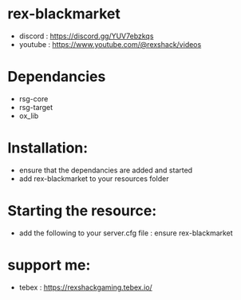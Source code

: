 # rex-blackmarket
- discord : https://discord.gg/YUV7ebzkqs
- youtube : https://www.youtube.com/@rexshack/videos

# Dependancies
- rsg-core
- rsg-target
- ox_lib

# Installation:
- ensure that the dependancies are added and started
- add rex-blackmarket to your resources folder

# Starting the resource:
- add the following to your server.cfg file : ensure rex-blackmarket

# support me:
- tebex : https://rexshackgaming.tebex.io/